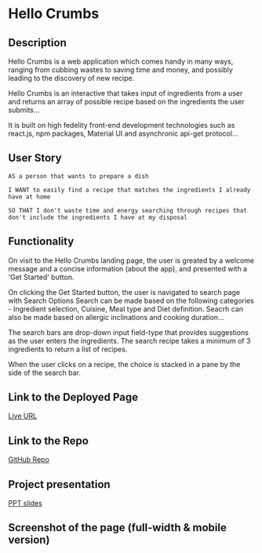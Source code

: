 # Hello Crumbs

## Description

Hello Crumbs is a web application which comes handy in many ways, ranging from cubbing wastes to saving time and money, and possibly leading to the discovery of new recipe.

Hello Crumbs is an interactive that takes input of ingredients from a user and returns an array of possible recipe based on the ingredients the user submits...

It is built on high fedelity front-end development technologies such as react.js, npm packages, Material UI and asynchronic api-get protocol...

## User Story
```
AS a person that wants to prepare a dish​

I WANT to easily find a recipe that matches the ingredients I already have at home​

SO THAT I don't waste time and energy searching through recipes that don't include the ingredients I have at my disposal​
```
## Functionality

On visit to the Hello Crumbs landing page, the user is greated by a welcome message and a concise information (about the app), and presented with a 'Get Started' button.

On clicking the Get Started button, the user is navigated to search page with Search Options
Search can be made based on the following categories - Ingredient selection, Cuisine, Meal type and Diet definition. Seacrh can also be made based on allergic inclinations and cooking duration...

The search bars are drop-down input field-type that provides suggestions as the user enters the ingredients. The search recipe takes a minimum of 3 ingredients to return a list of recipes.

When the user clicks on a recipe, the choice is stacked in a pane by the side of the search bar.

## Link to the Deployed Page
[Live URL](https:)

## Link to the Repo
[GitHub Repo](https://github.com/koolleeo/Hello-Crumbs-Project.git)

## Project presentation 
[PPT slides](https://studentswncac-my.sharepoint.com/:p:/g/personal/mbi108133_westnotts_ac_uk/EURi3RgBtn1PmsTowAu99UYBRUCEcLufm5VxqKLnaExJUQ?rtime=nFtCpBEb20g)

## Screenshot of the page (full-width & mobile version)

